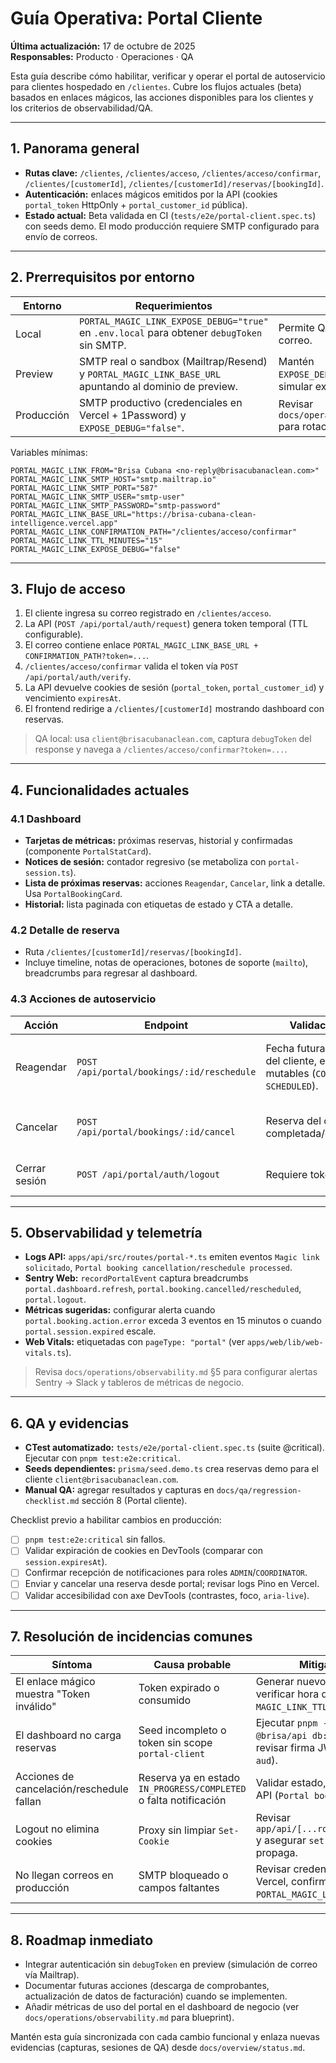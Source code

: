 # Guía Operativa: Portal Cliente

**Última actualización:** 17 de octubre de 2025  
**Responsables:** Producto · Operaciones · QA

Esta guía describe cómo habilitar, verificar y operar el portal de autoservicio para clientes hospedado en `/clientes`. Cubre los flujos actuales (beta) basados en enlaces mágicos, las acciones disponibles para los clientes y los criterios de observabilidad/QA.

---

## 1. Panorama general

- **Rutas clave:** `/clientes`, `/clientes/acceso`, `/clientes/acceso/confirmar`, `/clientes/[customerId]`, `/clientes/[customerId]/reservas/[bookingId]`.
- **Autenticación:** enlaces mágicos emitidos por la API (cookies `portal_token` HttpOnly + `portal_customer_id` pública).
- **Estado actual:** Beta validada en CI (`tests/e2e/portal-client.spec.ts`) con seeds demo. El modo producción requiere SMTP configurado para envío de correos.

---

## 2. Prerrequisitos por entorno

| Entorno    | Requerimientos                                                                                        | Notas                                                          |
| ---------- | ----------------------------------------------------------------------------------------------------- | -------------------------------------------------------------- |
| Local      | `PORTAL_MAGIC_LINK_EXPOSE_DEBUG="true"` en `.env.local` para obtener `debugToken` sin SMTP.           | Permite QA rápido sin correo.                                  |
| Preview    | SMTP real o sandbox (Mailtrap/Resend) y `PORTAL_MAGIC_LINK_BASE_URL` apuntando al dominio de preview. | Mantén `EXPOSE_DEBUG="false"` para simular experiencia real.   |
| Producción | SMTP productivo (credenciales en Vercel + 1Password) y `EXPOSE_DEBUG="false"`.                        | Revisar `docs/operations/security.md` para rotación de claves. |

Variables mínimas:

```dotenv
PORTAL_MAGIC_LINK_FROM="Brisa Cubana <no-reply@brisacubanaclean.com>"
PORTAL_MAGIC_LINK_SMTP_HOST="smtp.mailtrap.io"
PORTAL_MAGIC_LINK_SMTP_PORT="587"
PORTAL_MAGIC_LINK_SMTP_USER="smtp-user"
PORTAL_MAGIC_LINK_SMTP_PASSWORD="smtp-password"
PORTAL_MAGIC_LINK_BASE_URL="https://brisa-cubana-clean-intelligence.vercel.app"
PORTAL_MAGIC_LINK_CONFIRMATION_PATH="/clientes/acceso/confirmar"
PORTAL_MAGIC_LINK_TTL_MINUTES="15"
PORTAL_MAGIC_LINK_EXPOSE_DEBUG="false"
```

---

## 3. Flujo de acceso

1. El cliente ingresa su correo registrado en `/clientes/acceso`.
2. La API (`POST /api/portal/auth/request`) genera token temporal (TTL configurable).
3. El correo contiene enlace `PORTAL_MAGIC_LINK_BASE_URL + CONFIRMATION_PATH?token=...`.
4. `/clientes/acceso/confirmar` valida el token vía `POST /api/portal/auth/verify`.
5. La API devuelve cookies de sesión (`portal_token`, `portal_customer_id`) y vencimiento `expiresAt`.
6. El frontend redirige a `/clientes/[customerId]` mostrando dashboard con reservas.

> QA local: usa `client@brisacubanaclean.com`, captura `debugToken` del response y navega a `/clientes/acceso/confirmar?token=...`.

---

## 4. Funcionalidades actuales

### 4.1 Dashboard

- **Tarjetas de métricas:** próximas reservas, historial y confirmadas (componente `PortalStatCard`).
- **Notices de sesión:** contador regresivo (se metaboliza con `portal-session.ts`).
- **Lista de próximas reservas:** acciones `Reagendar`, `Cancelar`, link a detalle. Usa `PortalBookingCard`.
- **Historial:** lista paginada con etiquetas de estado y CTA a detalle.

### 4.2 Detalle de reserva

- Ruta `/clientes/[customerId]/reservas/[bookingId]`.
- Incluye timeline, notas de operaciones, botones de soporte (`mailto`), breadcrumbs para regresar al dashboard.

### 4.3 Acciones de autoservicio

| Acción        | Endpoint                                   | Validaciones                                                                    | Efecto                                                                                      |
| ------------- | ------------------------------------------ | ------------------------------------------------------------------------------- | ------------------------------------------------------------------------------------------- |
| Reagendar     | `POST /api/portal/bookings/:id/reschedule` | Fecha futura, reserva del cliente, estados mutables (`CONFIRMED`, `SCHEDULED`). | Actualiza `scheduledAt`, registra nota opcional, genera notificación `BOOKING_RESCHEDULED`. |
| Cancelar      | `POST /api/portal/bookings/:id/cancel`     | Reserva del cliente, no completada/cancelada.                                   | Marca `CANCELLED`, registra motivo, notificación `BOOKING_CANCELLED`.                       |
| Cerrar sesión | `POST /api/portal/auth/logout`             | Requiere token portal                                                           | Limpia cookies y redirige a `/clientes/acceso`.                                             |

---

## 5. Observabilidad y telemetría

- **Logs API:** `apps/api/src/routes/portal-*.ts` emiten eventos `Magic link solicitado`, `Portal booking cancellation/reschedule processed`.
- **Sentry Web:** `recordPortalEvent` captura breadcrumbs `portal.dashboard.refresh`, `portal.booking.cancelled/rescheduled`, `portal.logout`.
- **Métricas sugeridas:** configurar alerta cuando `portal.booking.action.error` exceda 3 eventos en 15 minutos o cuando `portal.session.expired` escale.
- **Web Vitals:** etiquetadas con `pageType: "portal"` (ver `apps/web/lib/web-vitals.ts`).

> Revisa `docs/operations/observability.md` §5 para configurar alertas Sentry → Slack y tableros de métricas de negocio.

---

## 6. QA y evidencias

- **CTest automatizado:** `tests/e2e/portal-client.spec.ts` (suite @critical). Ejecutar con `pnpm test:e2e:critical`.
- **Seeds dependientes:** `prisma/seed.demo.ts` crea reservas demo para el cliente `client@brisacubanaclean.com`.
- **Manual QA:** agregar resultados y capturas en `docs/qa/regression-checklist.md` sección 8 (Portal cliente).

Checklist previo a habilitar cambios en producción:

- [ ] `pnpm test:e2e:critical` sin fallos.
- [ ] Validar expiración de cookies en DevTools (comparar con `session.expiresAt`).
- [ ] Confirmar recepción de notificaciones para roles `ADMIN`/`COORDINATOR`.
- [ ] Enviar y cancelar una reserva desde portal; revisar logs Pino en Vercel.
- [ ] Validar accesibilidad con axe DevTools (contrastes, foco, `aria-live`).

---

## 7. Resolución de incidencias comunes

| Síntoma                                   | Causa probable                                                    | Mitigación                                                                             |
| ----------------------------------------- | ----------------------------------------------------------------- | -------------------------------------------------------------------------------------- |
| El enlace mágico muestra "Token inválido" | Token expirado o consumido                                        | Generar nuevo enlace; verificar hora del servidor y `MAGIC_LINK_TTL_MINUTES`.          |
| El dashboard no carga reservas            | Seed incompleto o token sin scope `portal-client`                 | Ejecutar `pnpm --filter @brisa/api db:seed:demo` o revisar firma JWT (`scope`, `aud`). |
| Acciones de cancelación/reschedule fallan | Reserva ya en estado `IN_PROGRESS/COMPLETED` o falta notificación | Validar estado, revisar logs API (`Portal booking ...`).                               |
| Logout no elimina cookies                 | Proxy sin limpiar `Set-Cookie`                                    | Revisar `app/api/[...route]/route.ts` y asegurar `set-cookie` se propaga.              |
| No llegan correos en producción           | SMTP bloqueado o campos faltantes                                 | Revisar credenciales en Vercel, confirmar `PORTAL_MAGIC_LINK_FROM`.                    |

---

## 8. Roadmap inmediato

- Integrar autenticación sin `debugToken` en preview (simulación de correo vía Mailtrap).
- Documentar futuras acciones (descarga de comprobantes, actualización de datos de facturación) cuando se implementen.
- Añadir métricas de uso del portal en el dashboard de negocio (ver `docs/operations/observability.md` para blueprint).

Mantén esta guía sincronizada con cada cambio funcional y enlaza nuevas evidencias (capturas, sesiones de QA) desde `docs/overview/status.md`.
